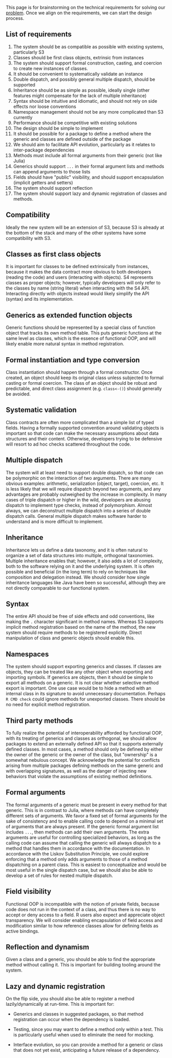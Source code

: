 This page is for brainstorming on the technical requirements for solving our [problem](https://github.com/RConsortium/OOP-WG/wiki/Problem-Statement).
Once we align on the requirements, we can start the design process.

## List of requirements

1.  The system should be as compatible as possible with existing systems, particularly S3
2.  Classes should be first class objects, extrinsic from instances
3.  The system should support formal construction, casting, and coercion to create new instances of classes.
4.  It should be convenient to systematically validate an instance
5.  Double dispatch, and possibly general multiple dispatch, should be supported
6.  Inheritance should be as simple as possible, ideally single (other features might compensate for the lack of multiple inheritance)
7.  Syntax should be intuitive and idiomatic, and should not rely on side effects nor loose conventions
8.  Namespace management should not be any more complicated than S3 currently
9.  Performance should be competitive with existing solutions
10. The design should be simple to implement
11. It should be possible for a package to define a method where the generic and classes are defined outside of the package
12. We should aim to facilitate API evolution, particularly as it relates to inter-package dependencies
13. Methods must include all formal arguments from their generic (not like Julia)
14. Generics should support `...` in their formal argument lists and methods can append arguments to those lists
15. Fields should have "public" visibility, and should support encapsulation (implicit getters and setters)
16. The system should support reflection
17. The system should support lazy and dynamic registration of classes and methods.

## Compatibility

Ideally the new system will be an extension of S3, because S3 is already at the bottom of the stack and many of the other systems have some compatibility with S3.

## Classes as first class objects

It is important for classes to be defined extrinsically from instances, because it makes the data contract more obvious to both developers (reading the code) and users (interacting with objects).
S4 represents classes as proper objects; however, typically developers will only refer to the classes by name (string literal) when interacting with the S4 API. Interacting directly with objects instead would likely simplify the API (syntax) and its implementation.

## Generics as extended function objects

Generic functions should be represented by a special class of function object that tracks its own method table.
This puts generic functions at the same level as classes, which is the essence of functional OOP, and will likely enable more natural syntax in method registration.

## Formal instantiation and type conversion

Class instantiation should happen through a formal constructor.
Once created, an object should keep its original class unless subjected to formal casting or formal coercion.
The class of an object should be robust and predictable, and direct class assignment (e.g. `class<-()`) should generally be avoided.

## Systematic validation

Class contracts are often more complicated than a simple list of typed fields.
Having a formally supported convention around validating objects is important so that code can make the necessary assumptions about data structures and their content.
Otherwise, developers trying to be defensive will resort to ad hoc checks scattered throughout the code.

## Multiple dispatch

The system will at least need to support double dispatch, so that code can be polymorphic on the interaction of two arguments.
There are many obvious examples: arithmetic, serialization (object, target), coercion, etc.
It is less likely that we will require dispatch beyond two arguments, and any advantages are probably outweighed by the increase in complexity.
In many cases of triple dispatch or higher in the wild, developers are abusing dispatch to implement type checks, instead of polymorphism.
Almost always, we can deconstruct multiple dispatch into a series of double dispatch calls.
General multiple dispatch makes software harder to understand and is more difficult to implement.

## Inheritance

Inheritance lets us define a data taxonomy, and it is often natural to organize a set of data structures into multiple, orthogonal taxonomies.
Multiple inheritance enables that; however, it also adds a lot of complexity, both to the software relying on it and the underlying system.
It is often possible and beneficial (in the long term) to rely on techniques like composition and delegation instead.
We should consider how single inheritance languages like Java have been so successful, although they are not directly comparable to our functional system.

## Syntax

The entire API should be free of side effects and odd conventions, like making the `.` character significant in method names.
Whereas S3 supports implicit method registration based on the name of the method, the new system should require methods to be registered explicitly.
Direct manipulation of class and generic objects should enable this.

## Namespaces

The system should support exporting generics and classes.
If classes are objects, they can be treated like any other object when exporting and importing symbols.
If generics are objects, then it should be simple to export all methods on a generic.
It is not clear whether selective method export is important.
One use case would be to hide a method with an internal class in its signature to avoid unnecessary documentation.
Perhaps `R CMD check` could ignore methods for unexported classes.
There should be no need for explicit method registration.

## Third party methods

To fully realize the potential of interoperability afforded by functional OOP, with its treating of generics and classes as orthogonal, we should allow packages to extend an externally defined API so that it supports externally defined classes.
In most cases, a method should only be defined by either the owner of the generic or the owner of the class, but "ownership" is a somewhat nebulous concept.
We acknowledge the potential for conflicts arising from multiple packages defining methods on the same generic and with overlapping signatures, as well as the danger of injecting new behaviors that violate the assumptions of existing method definitions.

## Formal arguments

The formal arguments of a generic must be present in every method for that generic.
This is in contrast to Julia, where methods can have completely different sets of arguments.
We favor a fixed set of formal arguments for the sake of consistency and to enable calling code to depend on a minimal set of arguments that are always present.
If the generic formal argument list includes `...`, then methods can add their own arguments.
The extra arguments are useful for controlling specialized behaviors, as long as the calling code can assume that calling the generic will always dispatch to a method that handles them in accordance with the documentation.
In accordance with the Liskov Substitution Principle, we could explore enforcing that a method only adds arguments to those of a method dispatching on a parent class.
This is easiest to conceptualize and would be most useful in the single dispatch case, but we should also be able to develop a set of rules for nested multiple dispatch.

## Field visibility

Functional OOP is incompatible with the notion of private fields, because code does not run in the context of a class, and thus there is no way to accept or deny access to a field.
R users also expect and appreciate object transparency.
We will consider enabling encapsulation of field access and modification similar to how reference classes allow for defining fields as active bindings.

## Reflection and dynamism

Given a class and a generic, you should be able to find the appropriate method without calling it.
This is important for building tooling around the system.

## Lazy and dynamic registration

On the flip side, you should also be able to register a method lazily/dynamically at run-time.
This is important for:

-   Generics and classes in suggested packages, so that method registration can occur when the dependency is loaded.

-   Testing, since you may want to define a method only within a test.
    This is particularly useful when used to eliminate the need for mocking.

-   Interface evolution, so you can provide a method for a generic or class that does not yet exist, anticipating a future release of a dependency.
